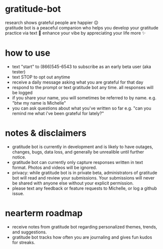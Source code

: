 # gratitude-bot
research shows grateful people are happier 😌  
gratitude bot is a peaceful companion who helps you develop your gratitude practice via text 🌱
enhance your vibe by appreciating your life more ✨

# how to use 
- text "start" to (866)545-6543 to subscribe as an early beta user (aka tester)
- text STOP to opt out anytime
- receive a daily message asking what you are grateful for that day
- respond to the prompt or text gratitude bot any time. all responses will be logged
- if you share your name, you will sometimes be referred to by name. e.g. "btw my name is Michelle"
- you can ask questions about what you've written so far e.g. "can you remind me what i've been grateful for lately?"

# notes & disclaimers
- gratitude bot is currently in development and is likely to have outages, changes, bugs, data loss, and generally be unrealible until further notice.
- gratitude bot can currently only capture responses written in text format. Photos and videos will be ignored.
- privacy: while gratitude bot is in private beta, administrators of gratitude bot will read and review your submissions. Your submissions will never be shared with anyone else without your explicit permission.
- please text any feedback or feature requests to Michelle, or log a github issue.

# nearterm roadmap
- receive notes from gratitude bot regarding personalized themes, trends, and suggestions.
- gratitude bot tracks how often you are journaling and gives fun kudos for streaks.
